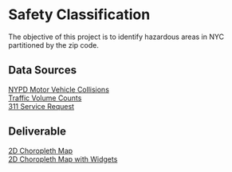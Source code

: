 # Safety Classification <br />
The objective of this project is to identify hazardous areas in NYC partitioned by the zip code.

## Data Sources <br />
[NYPD Motor Vehicle Collisions](https://data.cityofnewyork.us/Public-Safety/NYPD-Motor-Vehicle-Collisions/h9gi-nx95) <br />
[Traffic Volume Counts](https://data.cityofnewyork.us/Transportation/Traffic-Volume-Counts-2012-2013-/p424-amsu) <br />
[311 Service Request](https://data.cityofnewyork.us/Social-Services/311-Service-Requests/fvrb-kbbt) <br />

## Deliverable <br />
[2D Choropleth Map](https://jchang96.carto.com/builder/1c807772-c150-4cde-bdae-ca46ff21cd0b/embed) <br />
[2D Choropleth Map with Widgets](https://jchang96.carto.com/builder/73d462dc-0509-4833-b1c8-c0d50a98ca2a/embed)
